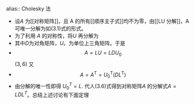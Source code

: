 alias:: Cholesky 法

- 设$A$ 为[[对称矩阵]]，且 A 的所有[[顺序主子式]]均不为零，由[[LU 分解]]，A 可唯一分解为如(3.1)式的形式。
- 为了利用 $A$ 的对称性，将$U$ 再分解为
- 其中$D$为对角矩阵，$U$。为单位上三角矩阵。于是
- $$
  A=LU=LDU_0
  $$
  $\left(3,6\right)$
  又
- $$
  A=A^{\mathrm{T}}=U_0^{\mathrm{T}}(DL^{\mathrm{T}})
  $$
- 由分解的唯一性即得
  $U_0^T=L.$
  代人(3.6)式得到对称矩阵$A$ 的分解式$A=LDL^T$。总结上述讨论有下面定理